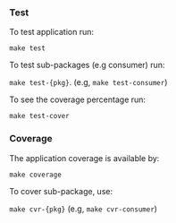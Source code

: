 ### Test

To test application run: 

`make test`

To test sub-packages (e.g consumer) run:

`make test-{pkg}`. (e.g, `make test-consumer`)

To see the coverage percentage run:

`make test-cover`

### Coverage

The application coverage is available by:

`make coverage`

To cover sub-package, use:

`make cvr-{pkg}` (e.g, `make cvr-consumer`)